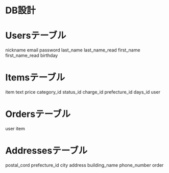 # DB設計
# Usersテーブル
nickname
email
password
last_name
last_name_read
first_name
first_name_read
birthday

# Itemsテーブル
item
text
price
category_id
status_id
charge_id
prefecture_id
days_id
user

# Ordersテーブル
user
item

# Addressesテーブル
postal_cord
prefecture_id
city
address
building_name
phone_number
order
